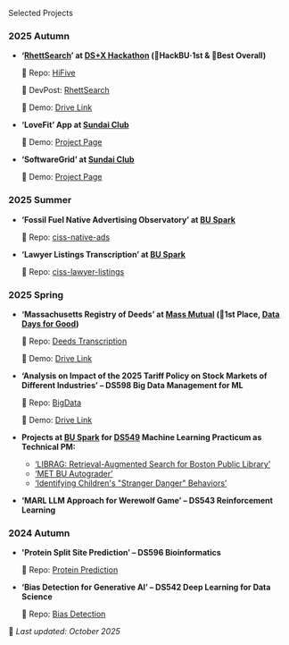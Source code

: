 Selected Projects

### 2025 Autumn

- **‘[RhettSearch](https://devpost.com/software/rhettsearch)’ at [DS+X Hackathon](https://ds-x.devpost.com/) (🥇HackBU·1st & 🥇Best Overall)**
   
  🧩 Repo: [HiFive](https://github.com/annaandmandy/HiFive)  

  🤖 DevPost: [RhettSearch](https://devpost.com/software/rhettsearch)

  🎥 Demo: [Drive Link](https://drive.google.com/file/d/1CiXiUhk4Ilv9mQSSvsZ8YzL1M38vO1i5/view?usp=sharing)
- **‘LoveFit’ App at [Sundai Club](https://www.sundai.club/)**  

  🎥 Demo: [Project Page](https://www.sundai.club/projects/9c42b1d9-ce56-4d1b-b04f-45d1a1e0eb8d)
- **‘SoftwareGrid’ at [Sundai Club](https://www.sundai.club/)**  

  🎥 Demo: [Project Page](https://www.sundai.club/projects/c11dc3ef-1318-4a2a-9875-6484a1647c8c)



### 2025 Summer

- **‘Fossil Fuel Native Advertising Observatory’ at [BU Spark](https://www.bu.edu/spark/)**

  🧩 Repo: [ciss-native-ads](https://github.com/BU-Spark/ml-ciss-native-ads)
- **‘Lawyer Listings Transcription’ at [BU Spark](https://www.bu.edu/spark/)**

  🧩 Repo: [ciss-lawyer-listings](https://github.com/BU-Spark/ds-ciss-lawyer-listings)



### 2025 Spring

- **‘Massachusetts Registry of Deeds’ at [Mass Mutual](https://www.massmutual.com/) (🥇1st Place, [Data Days for Good](https://www.bu.edu/articles/2025/data-days-for-good/))**  

  🧩 Repo: [Deeds Transcription](https://github.com/BU-Spark/dd4g-deeds-transcription)

  🎥 Demo: [Drive Link](https://drive.google.com/file/d/1SPXQ6G9MswibnlBv3CA-xJzIsrTqqsCp/view?usp=sharing)

- **‘Analysis on Impact of the 2025 Tariff Policy on Stock Markets of Different Industries’ – DS598 Big Data Management for ML**

  🧩 Repo: [BigData](https://github.com/Carrie1013/DS598-BigData-FinalProject)

  🎥 Demo: [Drive Link](https://drive.google.com/file/d/1UgI6GFZ2WH-5-j2l5D_T5aEbegJ04n03/view?usp=sharing)

- **Projects at [BU Spark](https://www.bu.edu/spark/) for [DS549](https://bu-spark.github.io/ml-549-sp25/schedule.html) Machine Learning Practicum as Technical PM:**
  - [‘LIBRAG: Retrieval-Augmented Search for Boston Public Library’](https://github.com/BU-Spark/ml-bpl-rag/tree/dev)
  - [‘MET BU Autograder’](https://github.com/BU-Spark/ml-bu-autograder/tree/dev)
  - [‘Identifying Children's "Stranger Danger" Behaviors’](https://github.com/BU-Spark/ml-ciss-behavior/tree/dev)
- **‘MARL LLM Approach for Werewolf Game’ – DS543 Reinforcement Learning**


### 2024 Autumn

- **'Protein Split Site Prediction’ – DS596 Bioinformatics**  

  🧩 Repo: [Protein Prediction](https://github.com/Carrie1013/DS596-ProteinProject)
- **‘Bias Detection for Generative AI’ – DS542 Deep Learning for Data Science**

  🧩 Repo: [Bias Detection](https://github.com/Carrie1013/DS542-Bias-Detection)



📘 *Last updated: October 2025*
